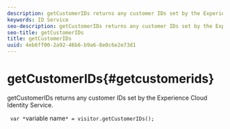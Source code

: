 ```yaml
---
description: getCustomerIDs returns any customer IDs set by the Experience Cloud Identity Service.
keywords: ID Service
seo-description: getCustomerIDs returns any customer IDs set by the Experience Cloud Identity Service.
seo-title: getCustomerIDs
title: getCustomerIDs
uuid: 4eb6ff00-2a92-46b6-b9a6-8e0c6e2e73d1
---
```


# getCustomerIDs{#getcustomerids}

getCustomerIDs returns any customer IDs set by the Experience Cloud Identity Service.

<!--
Is there anything else we can say about this??
-->

` var *`variable name`* = visitor.getCustomerIDs();` 
